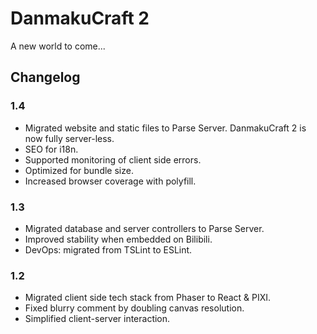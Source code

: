 # DanmakuCraft 2

A new world to come...

## Changelog

### 1.4

- Migrated website and static files to Parse Server. DanmakuCraft 2 is now fully server-less.
- SEO for i18n.
- Supported monitoring of client side errors. 
- Optimized for bundle size.
- Increased browser coverage with polyfill.

### 1.3

- Migrated database and server controllers to Parse Server.
- Improved stability when embedded on Bilibili.
- DevOps: migrated from TSLint to ESLint.

### 1.2

- Migrated client side tech stack from Phaser to React & PIXI.
- Fixed blurry comment by doubling canvas resolution.
- Simplified client-server interaction.
